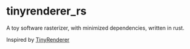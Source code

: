 # tinyrenderer_rs

A toy software rasterizer, with minimized dependencies, written in rust. 

Inspired by [TinyRenderer](https://github.com/ssloy/tinyrenderer)
